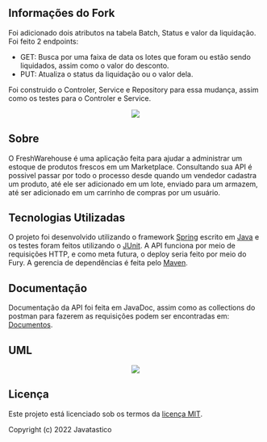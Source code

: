 ## Informações do Fork

Foi adicionado dois atributos na tabela Batch, Status e valor da liquidação.
Foi feito 2 endpoints:
  - GET: Busca por uma faixa de data os lotes que foram ou estão sendo liquidados, assim como o valor do desconto.
  - PUT: Atualiza o status da liquidação ou o valor dela.

Foi construido o Controler, Service e Repository para essa mudança, assim como os testes para o Controler e Service.

<p align="center">
        <img src="https://avatars.githubusercontent.com/u/109238400?s=400&u=e5b242311297e5a0b1c2a7e4efd42d523c158b59&v=4">
</p>

## Sobre

O FreshWarehouse é uma aplicação feita para ajudar a administrar um estoque de produtos frescos em um Marketplace. Consultando sua API é possivel passar por todo o processo desde quando um vendedor cadastra um produto, até ele ser adicionado em um lote, enviado para um armazem, até ser adicionado em um carrinho de compras por um usuário.


## Tecnologias Utilizadas

O projeto foi desenvolvido utilizando o framework [Spring](https://spring.io/projects/spring-boot) escrito em [Java](https://www.java.com/pt-BR/) e os testes foram feitos utilizando o [JUnit](https://junit.org/junit5/). A API funciona por meio de requisições HTTP, e como meta futura, o deploy seria feito por meio do Fury. A gerencia de dependências é feita pelo [Maven](https://maven.apache.org/).

## Documentação

Documentação da API foi feita em JavaDoc, assim como as collections do postman para fazerem as requisições podem ser encontradas em: [Documentos](https://github.com/javatastico/freshWarehouse/tree/develop/Documents).


## UML

<p align="center">
  <img src="https://github.com/javatastico/freshWarehouse/blob/develop/Documents/UML.png?raw=true">
</p>

## Licença

Este projeto está licenciado sob os termos da [licença MIT](https://github.com/javatastico/freshWarehouse/blob/develop/LICENSE).

Copyright (c) 2022 Javatastico
